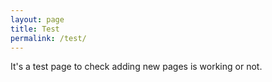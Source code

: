 ```yaml
---
layout: page
title: Test
permalink: /test/
---
```


It's a test page to check adding new pages is working or not.
